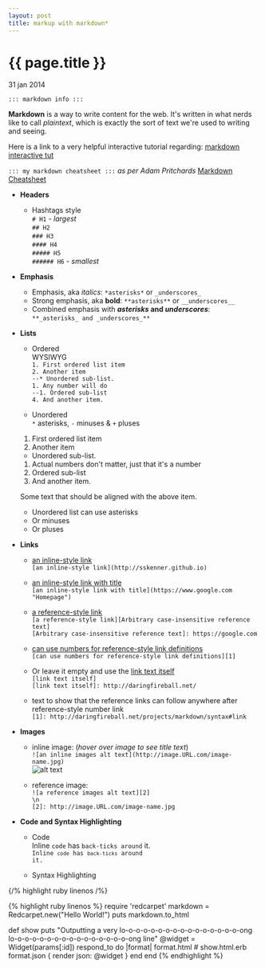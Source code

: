 ```yaml
---
layout: post
title: markup with markdown*
---
```


{{ page.title }}
================

<p class="meta">31 jan 2014</p>

`::: markdown info :::`

**Markdown** is a way to write content for the web. It\'s written in what nerds like to call _plaintext_, which is exactly the sort of text we\'re used to writing and seeing.

Here is a link to a very helpful interactive tutorial regarding: 
[markdown interactive tut](http://markdowntutorial.com/)

`::: my markdown cheatsheet :::`   _as per Adam Pritchards_ [Markdown Cheatsheet](https://github.com/adam-p/markdown-here/wiki/Markdown-Cheatsheet)

<!-- why dont headers work? -->

* **Headers**

  * Hashtags style  
    `# H1` - _largest_  
    `## H2`  
    `### H3`  
    `#### H4`  
    `##### H5`  
    `###### H6` - _smallest_    

* **Emphasis**

  * Emphasis, aka _italics_: `*asterisks*` or `_underscores_`
  * Strong emphasis, aka **bold**: `**asterisks**` or `__underscores__`
  * Combined emphasis with **_asterisks_ and _underscores_**:  
  `**_asterisks_ and _underscores_**`

* **Lists**

  * Ordered  
  WYSIWYG  
  `1. First ordered list item`  
  `2. Another item`  
  `--* Unordered sub-list.`  
  `1. Any number will do`    
  `--1. Ordered sub-list`  
  `4. And another item.`
  
  * Unordered  
  `*` asterisks, `-` minuses & `+` pluses  

  1. First ordered list item
  2. Another item
    * Unordered sub-list.
  1. Actual numbers don\'t matter, just that it\'s a number
    1. Ordered sub-list
  4. And another item.

    Some text that should be aligned with the above item.

  * Unordered list can use asterisks
  - Or minuses
  + Or pluses


* **Links**

  * [an inline-style link](http://sskenner.github.io)  
  `[an inline-style link](http://sskenner.github.io)`
  
  * [an inline-style link with title](https://www.google.com "Homepage")  
  `[an inline-style link with title](https://www.google.com "Homepage")`

  * [a reference-style link][Arbitrary case-insensitive reference text]  
  `[a reference-style link][Arbitrary case-insensitive reference text]`  
  `[Arbitrary case-insensitive reference text]: https://google.com`  

  * [can use numbers for reference-style link definitions][1]  
  `[can use numbers for reference-style link definitions][1]`

  * Or leave it empty and use the [link text itself]  
  `[link text itself]`  
  `[link text itself]: http://daringfireball.net/`  

  * text to show that the reference links can follow anywhere after reference-style number link  
  `[1]: http://daringfireball.net/projects/markdown/syntax#link`  

[Arbitrary case-insensitive reference text]: https://google.com
[1]: http://daringfireball.net/projects/markdown/syntax#link
[link text itself]: http://daringfireball.net/

* **Images**
  * inline image:  (_hover over image to see title text_)  
  `![an inline images alt text](http://image.URL.com/image-name.jpg)`  
  ![alt text](http://worldsoforos.com/secondviews/wp-content/uploads/2008/04/The-Matrix-Logo-150x150.gif "maxtrix code map")  

  * reference image:  
  `![a reference images alt text][2]`  
  `\n`  
  `[2]: http://image.URL.com/image-name.jpg`

* **Code and Syntax Highlighting**    
  * Code    
  Inline `code` has `back-ticks around` it.  
  <code>Inline `code` has `back-ticks` around it.</code>
  
  * Syntax Highlighting
<!-- why doesnt pretty line nums work? -->

<!-- START AQUIIIIIIIIIIIIIIIIIIIIIIIIIIIIIIIIIIIIIIIIIIIIIIIIIIIIIIIIIIIIIII -->
<!-- START AQUIIIIIIIIIIIIIIIIIIIIIIIIIIIIIIIIIIIIIIIIIIIIIIIIIIIIIIIIIIIIIII -->

\{/\% highlight ruby linenos /\%\}

{% highlight ruby linenos %}
require 'redcarpet'
markdown = Redcarpet.new("Hello World!")
puts markdown.to_html

def show
  puts "Outputting a very lo-o-o-o-o-o-o-o-o-o-o-o-o-o-o-o-ong lo-o-o-o-o-o-o-o-o-o-o-o-o-o-o-o-ong line"
  @widget = Widget(params[:id])
  respond_to do |format|
    format.html # show.html.erb
    format.json { render json: @widget }
  end
end
{% endhighlight %}

<!-- -->
<!-- notes: -->

<!-- why doesnt block quote example work? -->
<!-- 
* **Blockqoutes**
> Lorizzle stuff fo shizzle sit dang, pot adipiscing fo shizzle. Fo shizzle sapizzle velit, owned volutpat, suscipizzle quis, gravida vizzle, arcu. Gangster izzle gangsta.
> Lorizzle stuff fo shizzle sit dang, pot adipiscing fo shizzle. Fo shizzle sapizzle velit, owned volutpat, suscipizzle quis, gravida vizzle, arcu. Gangster izzle gangsta.
-->

<!-- why is it rendering w extra spaces? -->
<!-- * Combined emphasis with **_asterisks_ and _underscores_**: `**_asterisks_ and _underscores_**` -->

<!-- * Strikethrough with ~~two tildes~~: `~~two tildes~~` ?? -->

<!--
  why doesnt the relative reference work?
  * [a relative reference to a repository file](../blob/master/_posts/2014-01-14-unix-fu.md)
  `[a relative reference to a repository file](../blob/master/_posts/2014-01-14-unix-fu.md)`
-->